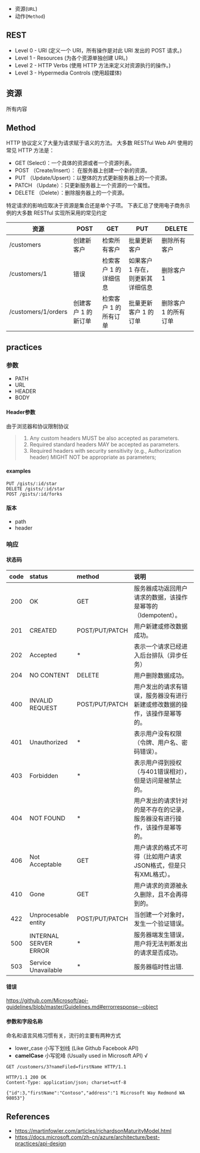 
* 资源(`URL`)
* 动作(`Method`)

## REST

* Level 0 - URI (定义一个 URI，所有操作是对此 URI 发出的 POST 请求。)
* Level 1 - Resources (为各个资源单独创建 URI。)
* Level 2 - HTTP Verbs (使用 HTTP 方法来定义对资源执行的操作。)
* Level 3 - Hypermedia Controls (使用超媒体)

## 资源

所有内容


## Method

HTTP 协议定义了大量为请求赋于语义的方法。 大多数 RESTful Web API 使用的常见 HTTP 方法是：

* GET (Select)：一个具体的资源或者一个资源列表。
* POST （Create/Insert）： 在服务器上创建一个新的资源。
* PUT （Update/Upsert）：以整体的方式更新服务器上的一个资源。
* PATCH （Update）：只更新服务器上一个资源的一个属性。
* DELETE （Delete）：删除服务器上的一个资源。

特定请求的影响应取决于资源是集合还是单个子项。 下表汇总了使用电子商务示例的大多数 RESTful 实现所采用的常见约定

| **资源** | **POST** | **GET** | **PUT** | **DELETE** |
| --- | --- | --- | --- | --- |
| /customers |创建新客户 |检索所有客户 |批量更新客户 |删除所有客户 |
| /customers/1 |错误 |检索客户 1 的详细信息 |如果客户 1 存在，则更新其详细信息 |删除客户 1 |
| /customers/1/orders |创建客户 1 的新订单 |检索客户 1 的所有订单 |批量更新客户 1 的订单 |删除客户 1 的所有订单 |


## practices

### 参数
* PATH
* URL
* HEADER
* BODY

#### Header参数

由于浏览器和协议限制协议

> 1. Any custom headers MUST be also accepted as parameters.
> 2. Required standard headers MAY be accepted as parameters.
> 3. Required headers with security sensitivity (e.g., Authorization header) MIGHT NOT be appropriate as parameters;

#### examples

```
PUT /gists/:id/star
DELETE /gists/:id/star
POST /gists/:id/forks
```

#### 版本
* path
* header

### 响应

#### 状态码

| code | status | method | 说明| 
|:---:|:---|:---|:--- |
| 200 | OK |GET|服务器成功返回用户请求的数据，该操作是幂等的（Idempotent）。
| 201 | CREATED |POST/PUT/PATCH|用户新建或修改数据成功。
| 202 | Accepted |*|表示一个请求已经进入后台排队（异步任务）
| 204 | NO CONTENT |DELETE|用户删除数据成功。
| 400 | INVALID REQUEST |POST/PUT/PATCH|用户发出的请求有错误，服务器没有进行新建或修改数据的操作，该操作是幂等的。
| 401 | Unauthorized |*|表示用户没有权限（令牌、用户名、密码错误）。
| 403 | Forbidden |*|表示用户得到授权（与401错误相对），但是访问是被禁止的。
| 404 | NOT FOUND |*|用户发出的请求针对的是不存在的记录，服务器没有进行操作，该操作是幂等的。
| 406 | Not Acceptable |GET|用户请求的格式不可得（比如用户请求JSON格式，但是只有XML格式）。
| 410 | Gone |GET|用户请求的资源被永久删除，且不会再得到的。
| 422 | Unprocesable entity |POST/PUT/PATCH|当创建一个对象时，发生一个验证错误。
| 500 | INTERNAL SERVER ERROR |*|服务器端发生错误，用户将无法判断发出的请求是否成功。
| 503 | Service Unavailable | * | 服务器临时性出错.

#### 错误

https://github.com/Microsoft/api-guidelines/blob/master/Guidelines.md#errorresponse--object


#### 参数和字段名称

命名和语言风格习惯有关，流行的主要有两种方式

* lower_case 小写下划线 (Like Github Facebook API)
* **camelCase** 小写驼峰 (Usually used in Microsoft API) √

```HTTP
GET /customers/3?nameFiled=firstName HTTP/1.1
```

```HTTP
HTTP/1.1 200 OK
Content-Type: application/json; charset=utf-8

{"id":3,"firstName":"Contoso","address":"1 Microsoft Way Redmond WA 98053"}
```

## References

* https://martinfowler.com/articles/richardsonMaturityModel.html
* https://docs.microsoft.com/zh-cn/azure/architecture/best-practices/api-design
